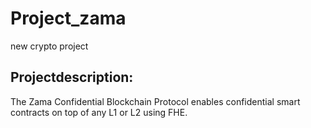 # Project_zama
new crypto project 
## Projectdescription: 
The Zama Confidential Blockchain Protocol enables confidential smart contracts on top of any L1 or L2 using FHE.
